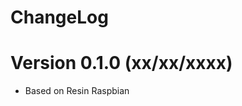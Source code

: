 ChangeLog
=================================

# Version 0.1.0 (xx/xx/xxxx)

- Based on Resin Raspbian
